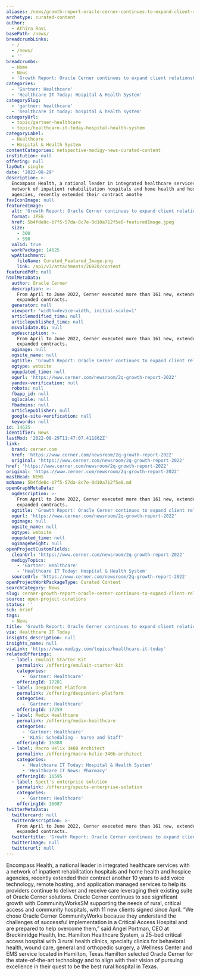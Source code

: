 ```yaml
---
aliases: /news/growth-report-oracle-cerner-continues-to-expand-client-relationships
archetype: curated-content
author:
  - Athira Ravi
basePath: /news/
breadcrumbLinks:
  - /
  - /news/
  - ''
breadcrumbs:
  - Home
  - News
  - 'Growth Report: Oracle Cerner continues to expand client relationships'
categories:
  - 'Gartner: Healthcare'
  - 'Healthcare IT Today: Hospital & Health System'
categorySlug:
  - 'gartner: healthcare'
  - 'healthcare it today: hospital & health system'
categoryUrl:
  - topic/gartner-healthcare
  - topic/healthcare-it-today-hospital-health-system
categoryLabel:
  - Healthcare
  - Hospital & Health System
contentCategories: netspective-medigy-news-curated-content
institution: null
offering: null
layOut: single
date: '2022-08-29'
description: >-
  Encompass Health, a national leader in integrated healthcare services with a
  network of inpatient rehabilitation hospitals and home health and hospice
  agencies, recently extended their contract anothe
favIconImage: null
featuredImage:
  alt: 'Growth Report: Oracle Cerner continues to expand client relationships'
  format: JPEG
  href: 5b4fde8c-b7f5-57da-8c7e-0d10a712f5e0-featuredImage.jpeg
  size:
    - 300
    - 590
  valid: true
  workPackage: 14625
  wpAttachment:
    fileName: Curated_Featured_Image.png
    link: /api/v3/attachments/26920/content
featuredPdf: null
htmlMetaData:
  author: Oracle Cerner
  description: >-
    From April to June 2022, Cerner executed more than 161 new, extended, or
    expanded contracts.
  generator: null
  viewport: 'width=device-width, initial-scale=1'
  articlemodified_time: null
  articlepublished_time: null
  msvalidate.01: null
  ogdescription: >-
    From April to June 2022, Cerner executed more than 161 new, extended, or
    expanded contracts.
  ogimage: null
  ogsite_name: null
  ogtitle: 'Growth Report: Oracle Cerner continues to expand client relationships'
  ogtype: website
  ogupdated_time: null
  ogurl: 'https://www.cerner.com/newsroom/2q-growth-report-2022'
  yandex-verification: null
  robots: null
  fbapp_id: null
  oglocale: null
  fbadmins: null
  articlepublisher: null
  google-site-verification: null
  keywords: null
id: 14625
identifier: News
lastMod: '2022-08-29T11:47:07.411862Z'
link:
  brand: cerner.com
  href: 'https://www.cerner.com/newsroom/2q-growth-report-2022'
  original: 'https://www.cerner.com/newsroom/2q-growth-report-2022'
href: 'https://www.cerner.com/newsroom/2q-growth-report-2022'
original: 'https://www.cerner.com/newsroom/2q-growth-report-2022'
mastHead: NEWS
mdName: 5b4fde8c-b7f5-57da-8c7e-0d10a712f5e0.md
openGraphMetaData:
  ogdescription: >-
    From April to June 2022, Cerner executed more than 161 new, extended, or
    expanded contracts.
  ogtitle: 'Growth Report: Oracle Cerner continues to expand client relationships'
  ogurl: 'https://www.cerner.com/newsroom/2q-growth-report-2022'
  ogimage: null
  ogsite_name: null
  ogtype: website
  ogupdated_time: null
  ogimageheight: null
openProjectCustomFields:
  cleanUrl: 'https://www.cerner.com/newsroom/2q-growth-report-2022'
  medigyTopics:
    - 'Gartner: Healthcare'
    - 'Healthcare IT Today: Hospital & Health System'
  sourceUrl: 'https://www.cerner.com/newsroom/2q-growth-report-2022'
openProjectWorkPackageType: Curated Content
searchCategory: News
slug: cerner-growth-report-oracle-cerner-continues-to-expand-client-relationships
source: open-project-curations
status: ''
sub: brief
tags:
  - News
title: 'Growth Report: Oracle Cerner continues to expand client relationships'
via: Healthcare IT Today
insights_description: null
insights_name: null
viaLink: 'https://www.medigy.com/topics/healthcare-it-today'
relatedOfferings:
  - label: Emulait Starter Kit
    permalink: /offering/emulait-starter-kit
    categories:
      - 'Gartner: Healthcare'
    offeringId: 17281
  - label: DeepIntent Platform
    permalink: /offering/deepintent-platform
    categories:
      - 'Gartner: Healthcare'
    offeringId: 17259
  - label: Medix Healthcare
    permalink: /offering/medix-healthcare
    categories:
      - 'Gartner: Healthcare'
      - 'KLAS: Scheduling - Nurse and Staff'
    offeringId: 16888
  - label: Macro Helix 340B Architect
    permalink: /offering/macro-helix-340b-architect
    categories:
      - 'Healthcare IT Today: Hospital & Health System'
      - 'Healthcare IT News: Pharmacy'
    offeringId: 16595
  - label: Spect's enterprise solution
    permalink: /offering/spects-enterprise-solution
    categories:
      - 'Gartner: Healthcare'
    offeringId: 16087
twitterMetaData:
  twittercard: null
  twitterdescription: >-
    From April to June 2022, Cerner executed more than 161 new, extended, or
    expanded contracts.
  twittertitle: 'Growth Report: Oracle Cerner continues to expand client relationships'
  twitterimage: null
  twitterurl: null
---
```

<p>Encompass Health, a national leader in integrated healthcare services with a network of inpatient rehabilitation hospitals and home health and hospice agencies, recently extended their contract another 10 years to add voice technology, remote hosting, and application managed services to help its providers continue to deliver and receive care leveraging their existing suite of Oracle Cerner solutions.
Oracle Cerner continues to see significant growth with CommunityWorksSM supporting the needs of rural, critical access and community hospitals, with 11 new clients signed since April. “We chose Oracle Cerner CommunityWorks because they understand the challenges of successful implementation in a Critical Access Hospital and are prepared to help overcome them,” said Angel Portman, CEO at Breckinridge Health, Inc.
Hamilton Healthcare System, a 25-bed critical access hospital with 3 rural health clinics, specialty clinics for behavioral health, wound care, general and orthopedic surgery, a Wellness Center and EMS service located in Hamilton, Texas.Hamilton selected Oracle Cerner for the state-of-the-art technology and to align with their vision of pursuing excellence in their quest to be the best rural hospital in Texas.</p>